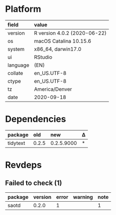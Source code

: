 # Platform

|field    |value                        |
|:--------|:----------------------------|
|version  |R version 4.0.2 (2020-06-22) |
|os       |macOS Catalina 10.15.6       |
|system   |x86_64, darwin17.0           |
|ui       |RStudio                      |
|language |(EN)                         |
|collate  |en_US.UTF-8                  |
|ctype    |en_US.UTF-8                  |
|tz       |America/Denver               |
|date     |2020-09-18                   |

# Dependencies

|package  |old   |new        |Δ  |
|:--------|:-----|:----------|:--|
|tidytext |0.2.5 |0.2.5.9000 |*  |

# Revdeps

## Failed to check (1)

|package |version |error |warning |note |
|:-------|:-------|:-----|:-------|:----|
|saotd   |0.2.0   |1     |        |1    |

